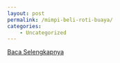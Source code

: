 ```yaml
---
layout: post
permalink: /mimpi-beli-roti-buaya/
categories:
    - Uncategorized
---
```


[Baca Selengkapnya](/01)